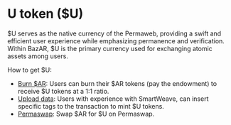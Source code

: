 # U token ($U)

$U serves as the native currency of the Permaweb, providing a swift and efficient user experience while emphasizing permanence and verification. Within BazAR, $U is the primary currency used for exchanging atomic assets among users.

How to get $U:

- [Burn $AR](https://getu.arweave.dev/#/burn/): Users can burn their $AR tokens (pay the endowment) to receive $U tokens at a 1:1 ratio.
- [Upload data](https://u-wiki.g8way.io/#/en/developer-Guide): Users with experience with SmartWeave, can insert specific tags to the transaction to mint $U tokens.
- [Permaswap](https://app.permaswap.network/): Swap $AR for $U on Permaswap.
